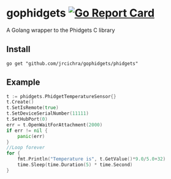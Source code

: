 # gophidgets [![Go Report Card](https://goreportcard.com/badge/github.com/jrcichra/gophidgets)](https://goreportcard.com/report/github.com/jrcichra/gophidgets)
A Golang wrapper to the Phidgets C library

## Install
`go get "github.com/jrcichra/gophidgets/phidgets"`

## Example
```go
t := phidgets.PhidgetTemperatureSensor{}
t.Create()
t.SetIsRemote(true)
t.SetDeviceSerialNumber(11111)
t.SetHubPort(0)
err = t.OpenWaitForAttachment(2000)
if err != nil {
    panic(err)
}
//Loop forever
for {
    fmt.Println("Temperature is", t.GetValue()*9.0/5.0+32)
    time.Sleep(time.Duration(5) * time.Second)
}
```
